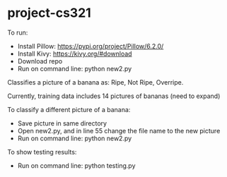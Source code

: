 # project-cs321


To run:
- Install Pillow: https://pypi.org/project/Pillow/6.2.0/
- Install Kivy: https://kivy.org/#download
- Download repo
- Run on command line: python new2.py
  
Classifies a picture of a banana as: Ripe, Not Ripe, Overripe.

Currently, training data includes 14 pictures of bananas (need to expand)

To classify a different picture of a banana:
- Save picture in same directory
- Open new2.py, and in line 55 change the file name to the new picture
- Run on command line: python new2.py

To show testing results:
- Run on command line: python testing.py
   
    
